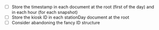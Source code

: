 - [ ] Store the timestamp in each document at the root (first of the day) and in each hour (for each snapshot)
- [ ] Store the kiosk ID in each stationDay document at the root
- [ ] Consider abandoning the fancy ID structure
